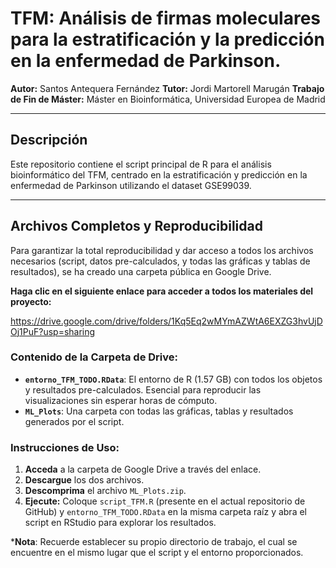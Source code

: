 # TFM: Análisis de firmas moleculares para la estratificación y la predicción en la enfermedad de Parkinson.

**Autor:** Santos Antequera Fernández
**Tutor:** Jordi Martorell Marugán
**Trabajo de Fin de Máster:** Máster en Bioinformática, Universidad Europea de Madrid

---

## Descripción

Este repositorio contiene el script principal de R para el análisis bioinformático del TFM, centrado en la estratificación y predicción en la enfermedad de Parkinson utilizando el dataset GSE99039.

---

## Archivos Completos y Reproducibilidad

Para garantizar la total reproducibilidad y dar acceso a todos los archivos necesarios (script, datos pre-calculados, y todas las gráficas y tablas de resultados), se ha creado una carpeta pública en Google Drive.

**Haga clic en el siguiente enlace para acceder a todos los materiales del proyecto:**

https://drive.google.com/drive/folders/1Kq5Eq2wMYmAZWtA6EXZG3hvUjDOj1PuF?usp=sharing

### Contenido de la Carpeta de Drive:

* **`entorno_TFM_TODO.RData`**: El entorno de R (1.57 GB) con todos los objetos y resultados pre-calculados. Esencial para reproducir las visualizaciones sin esperar horas de cómputo.
* **`ML_Plots`**: Una carpeta con todas las gráficas, tablas y resultados generados por el script.

### Instrucciones de Uso:

1.  **Acceda** a la carpeta de Google Drive a través del enlace.
2.  **Descargue** los dos archivos.
3.  **Descomprima** el archivo `ML_Plots.zip`.
4.  **Ejecute:** Coloque `script_TFM.R` (presente en el actual repositorio de GitHub) y `entorno_TFM_TODO.RData` en la misma carpeta raíz y abra el script en RStudio para explorar los resultados.

***Nota**: Recuerde establecer su propio directorio de trabajo, el cual se encuentre en el mismo lugar que el script y el entorno proporcionados.
